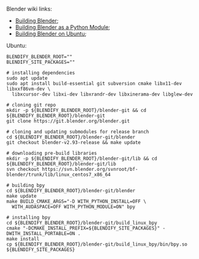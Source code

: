 Blender wiki links: 
* [Building Blender](https://wiki.blender.org/wiki/Building_Blender);
* [Building Blender as a Python Module](https://wiki.blender.org/wiki/Building_Blender/Other/BlenderAsPyModule);
* [Building Blender on Ubuntu](https://wiki.blender.org/wiki/Building_Blender/Linux/Ubuntu);

Ubuntu:
```
BLENDIFY_BLENDER_ROOT=""
BLENDIFY_SITE_PACKAGES=""

# installing dependencies
sudo apt update
sudo apt install build-essential git subversion cmake libx11-dev libxxf86vm-dev \
  libxcursor-dev libxi-dev libxrandr-dev libxinerama-dev libglew-dev

# cloning git repo
mkdir -p ${BLENDIFY_BLENDER_ROOT}/blender-git && cd ${BLENDIFY_BLENDER_ROOT}/blender-git
git clone https://git.blender.org/blender.git

# cloning and updating submodules for release branch
cd ${BLENDIFY_BLENDER_ROOT}/blender-git/blender
git checkout blender-v2.93-release && make update

# downloading pre-build libraries
mkdir -p ${BLENDIFY_BLENDER_ROOT}/blender-git/lib && cd ${BLENDIFY_BLENDER_ROOT}/blender-git/lib 
svn checkout https://svn.blender.org/svnroot/bf-blender/trunk/lib/linux_centos7_x86_64

# building bpy
cd ${BLENDIFY_BLENDER_ROOT}/blender-git/blender
make update
make BUILD_CMAKE_ARGS="-D WITH_PYTHON_INSTALL=OFF \
  WITH_AUDASPACE=OFF WITH_PYTHON_MODULE=ON" bpy

# installing bpy
cd ${BLENDIFY_BLENDER_ROOT}/blender-git/build_linux_bpy
cmake "-DCMAKE_INSTALL_PREFIX=${BLENDIFY_SITE_PACKAGES}" -DWITH_INSTALL_PORTABLE=ON .
make install
cp ${BLENDIFY_BLENDER_ROOT}/blender-git/build_linux_bpy/bin/bpy.so ${BLENDIFY_SITE_PACKAGES} 
```